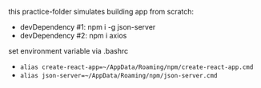 this practice-folder simulates building app from scratch:
 - devDependency #1: npm i -g json-server
 - devDependency #2: npm i axios


set environment variable via .bashrc
- `alias create-react-app=~/AppData/Roaming/npm/create-react-app.cmd `
- `alias json-server=~/AppData/Roaming/npm/json-server.cmd`
